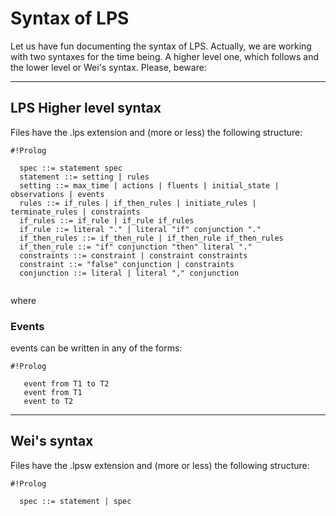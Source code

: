 # Syntax of LPS

Let us have fun documenting the syntax of LPS. Actually, we are working with two syntaxes for the time being. A higher level one, which follows and the lower level or Wei's syntax. Please, beware: 

* * *

## LPS Higher level syntax ##

Files have the .lps extension and (more or less) the following structure: 

```
#!Prolog

  spec ::= statement spec
  statement ::= setting | rules 
  setting ::= max_time | actions | fluents | initial_state | observations | events 
  rules ::= if_rules | if_then_rules | initiate_rules | terminate_rules | constraints 
  if_rules ::= if_rule | if_rule if_rules
  if_rule ::= literal "." | literal "if" conjunction "." 
  if_then_rules ::= if_then_rule | if_then_rule if_then_rules
  if_then_rule ::= "if" conjunction "then" literal "." 
  constraints ::= constraint | constraint constraints
  constraint ::= "false" conjunction | constraints 
  conjunction ::= literal | literal "," conjunction
  
```
where

### Events

events can be written in any of the forms:

```
#!Prolog

   event from T1 to T2
   event from T1
   event to T2

```

* * *

## Wei's syntax ##
  
Files have the .lpsw extension and (more or less) the following structure: 

```
#!Prolog

  spec ::= statement | spec
```